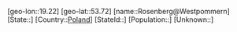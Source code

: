 ﻿---
location: [53.72,19.22]
type: City
tags:
- geo/City


SpocWebEntityId: 33769
isDeleted: false
confidential: public

---
[geo-lon::19.22]
[geo-lat::53.72]
[name::Rosenberg@Westpommern]
[State::]
[Country::[Poland](geo/Continent/Europe/Poland.md)]
[StateId::]
[Population::]
[Unknown::]

